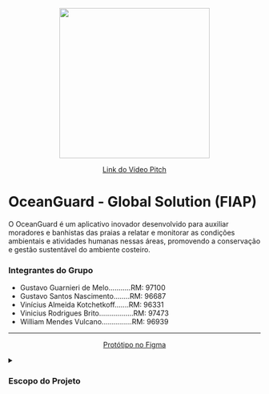 <p align="center">
    <image src="https://github.com/vinnybrito/OceanGuard/assets/111714040/743b0356-8cb7-4021-8d5a-64470b7e752d" width="300" height="300"></image>
</p>
<p align="center">
    <a href="https://youtu.be/iMiFVYaS4Lw">Link do Vídeo Pitch</a>
</p>

# OceanGuard - Global Solution (FIAP)
<p>
    O OceanGuard é um aplicativo inovador desenvolvido para auxiliar moradores e banhistas das praias a relatar e 
    monitorar as condições ambientais e atividades humanas nessas áreas, promovendo a conservação e gestão 
    sustentável do ambiente costeiro.
</p>

### Integrantes do Grupo
- Gustavo Guarnieri de Melo...........RM: 97100
- Gustavo Santos Nascimento........RM: 96687
- Vinícius Almeida Kotchetkoff.......RM: 96331
- Vinicius Rodrigues Brito.................RM: 97473
- William Mendes Vulcano...............RM: 96939

<hr/>

<p align="center">
    <a href="https://www.figma.com/design/lDgboP6uHHmBhWHv1S8NWn/OceanGuard---Prot%C3%B3tipo-do-App?node-id=0-1&t=mFQRQd5GczVxm8cw-1" target="_blank">
        Protótipo no Figma
    </a>
</p>

<!-- ----------------------- ESCOPO DO PROJETO ----------------------- -->

<details>
    <summary>
        <h3>Escopo do Projeto</h3>
    </summary>
    <p>
        Os oceanos desempenham um papel crucial na manutenção da vida na Terra, proporcionando alimentos, regulando o clima e
        sustentando uma vasta biodiversidade. No entanto, as atividades humanas têm causado impactos significativos nos 
        ecossistemas marinhos, incluindo a destruição de habitats, poluição e mudanças climáticas. Esses desafios não apenas 
        ameaçam os ecossistemas marinhos, mas também têm consequências econômicas e sociais globais.
    </p>
    <p>
        O projeto OceanGuard visa garantir que as atividades humanas nos oceanos sejam ecologicamente responsáveis, socialmente 
        inclusivas e economicamente viáveis a longo prazo. Para alcançar isso, o projeto se concentra em:
    </p>
    <details>
         <summary>
             <h4>Objetivos<h4/>
         </summary>
         <p>
             1. <strong>Gestão Ambiental:</strong> Promover práticas sustentáveis na gestão dos recursos marinhos. <br>
             2. <strong>Tecnologias Inovadoras:</strong> Utilizar tecnologias avançadas para monitorar e mitigar os impactos ambientais. <br>
             3. <strong>Colaboração Multissetorial:</strong> Fomentar a cooperação entre governos, empresas e comunidades locais para a conservação marinha.
         </p>
    </details>
    <details>
         <summary>
             <h4>Proposta de Solução<h4/>
        </summary>
         <p>
             O OceanGuard é um aplicativo móvel destinado a moradores, turistas, visitantes e banhistas que frequentam praias. Ele proporciona
             uma plataforma para reportar e monitorar condições ambientais e atividades humanas nas praias. As principais funcionalidades do
             aplicativo incluem:
         </p>    
    </details>
</details>
